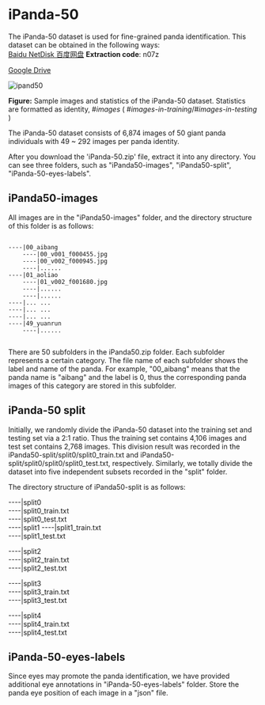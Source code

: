# iPanda-50
The iPanda-50 dataset is used for fine-grained panda identification.
This dataset can be obtained in the following ways:  
[Baidu NetDisk 百度网盘](https://pan.baidu.com/s/1V2ghuy3Il6GFad7GFbE5MA)   **Extraction code**: n07z

[Google Drive](https://drive.google.com/open?id=1973u5DiS7NhlxURprJQ5fT6ItaqClnfJ) 

![ipand50](https://github.com/iPandaDateset/iPanda-50/raw/master/iPanda50.png)

**Figure:** Sample images and statistics of the iPanda-50 dataset. Statistics are formatted as identity, #*images*  ( #*images-in-training*/#*images-in-testing* )

The iPanda-50 dataset consists of 6,874 images of 50 giant panda individuals with 49 ~ 292 images per panda identity.   

After you download the 'iPanda-50.zip' file, extract it into any directory.  You can see three folders, such as "iPanda50-images", "iPanda50-split", "iPanda-50-eyes-labels".

## iPanda50-images

All images  are in the "iPanda50-images" folder, and the directory structure of this folder is as follows:  

```

----|00_aibang  
    ----|00_v001_f000455.jpg  
    ----|00_v002_f000945.jpg  
    ----|......    
----|01_aoliao 
    ----|01_v002_f001680.jpg  
    ----|......  
    ----|...... 
----|... ...  
----|... ... 
----|... ... 
----|49_yuanrun
    ----|......  
 
```

There are 50 subfolders in the iPanda50.zip folder. Each subfolder represents a certain category. The file name of each subfolder shows the label and name of the panda. For example, "00_aibang" means that the panda name is "aibang" and the label is 0, thus the corresponding panda images of this category are stored in this subfolder.   



## iPanda-50 split

Initially, we randomly divide the iPanda-50 dataset into the training set and testing set via a 2:1 ratio.  Thus the training set contains 4,106 images and test set contains 2,768 images.  This division result was recorded in the iPanda50-split/split0/split0_train.txt and  iPanda50-split/split0/split0/split0_test.txt, respectively. 
Similarly, we totally divide the dataset into five independent subsets recorded in the "split" folder.

The directory structure of iPanda50-split is as follows: 

----|split0  
    ----|split0_train.txt  
    ----|split0_test.txt   
----|split1 
    ----|split1_train.txt  
    ----|split1_test.txt  

----|split2  
    ----|split2_train.txt  
    ----|split2_test.txt  

----|split3  
    ----|split3_train.txt  
    ----|split3_test.txt  

----|split4  
    ----|split4_train.txt  
    ----|split4_test.txt  

## iPanda-50-eyes-labels

Since eyes may promote the panda identification, we have provided additional eye annotations in "iPanda-50-eyes-labels" folder. Store the panda eye position of each image in a "json" file. 

